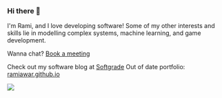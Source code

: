### Hi there 👋

I'm Rami, and I love developing software!
Some of my other interests and skills lie in modelling complex systems, machine learning, and game development.

Wanna chat? [Book a meeting](https://calendly.com/ramiawar-proton/)

Check out my software blog at [Softgrade](https://softgrade.org) 
Out of date portfolio: [ramiawar.github.io](ramiawar.github.io)


[//]: # (<a href="https://github.com/ramiawar/ramiawar">)
 [//]: # ( <img align="top" src="https://github-readme-stats.vercel.app/api/top-langs/?username=ramiawar&hide_border=true&layout=compact&title_color=58A6FF&text_color=8C949E&icon_color=89E153&hide_border=true" />)
[//]: # (</a>)

<a href="https://github.com/ramiawar/ramiawar">
  <img align="top" src="https://github-readme-stats.vercel.app/api?username=ramiawar&show_icons=true&count_private=true&hide=issues&title_color=58A6FF&text_color=8C949E&icon_color=89E153&hide_border=true" />
</a>


[//]: # (<a href="https://github.com/ramiawar/ramiawar">)

[//]: # (  <img align="top" src="https://github-readme-stats.vercel.app/api/wakatime?username=ramiawar" />)

[//]: # (</a>)

